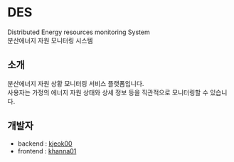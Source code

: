 # DES
Distributed Energy resources monitoring System  
분산에너지 자원 모니터링 시스템

## 소개
분산에너지 자원 상황 모니터링 서비스 플랫폼입니다.<br>
사용자는 가정의 에너지 자원 상태와 상세 정보 등을 직관적으로 모니터링할 수 있습니다. 

## 개발자

- backend : [kjeok00](https://github.com/kjeok00)
- frontend : [khanna01](https://github.com/khanna01)